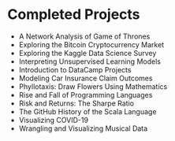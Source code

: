 
# Completed Projects

- A Network Analysis of Game of Thrones
- Exploring the Bitcoin Cryptocurrency Market
- Exploring the Kaggle Data Science Survey
- Interpreting Unsupervised Learning Models
- Introduction to DataCamp Projects
- Modeling Car Insurance Claim Outcomes
- Phyllotaxis: Draw Flowers Using Mathematics
- Rise and Fall of Programming Languages
- Risk and Returns: The Sharpe Ratio
- The GitHub History of the Scala Language
- Visualizing COVID-19
- Wrangling and Visualizing Musical Data

